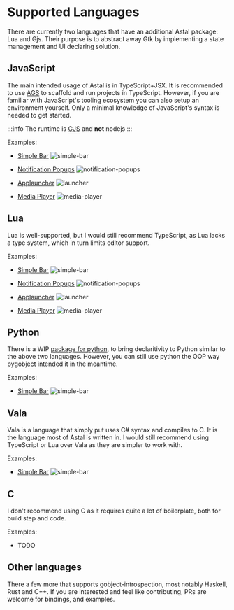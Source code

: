 # Supported Languages

There are currently two languages that have an additional
Astal package: Lua and Gjs. Their purpose is to abstract away
Gtk by implementing a state management and UI declaring solution.

## JavaScript

The main intended usage of Astal is in TypeScript+JSX.
It is recommended to use [AGS](/guide/typescript/first-widgets) to scaffold and run projects in TypeScript.
However, if you are familiar with JavaScript's tooling
ecosystem you can also setup an environment yourself.
Only a minimal knowledge of JavaScript's syntax is needed to get started.

:::info
The runtime is [GJS](https://gitlab.gnome.org/GNOME/gjs) and **not** nodejs
:::

Examples:

- [Simple Bar](https://github.com/Aylur/astal/tree/main/examples/gtk3/js/simple-bar)
![simple-bar](https://github.com/user-attachments/assets/a306c864-56b7-44c4-8820-81f424f32b9b)

- [Notification Popups](https://github.com/Aylur/astal/tree/main/examples/gtk3/js/notifications)
![notification-popups](https://github.com/user-attachments/assets/0df0eddc-5c74-4af0-a694-48dc8ec6bb44)

- [Applauncher](https://github.com/Aylur/astal/tree/main/examples/gtk3/js/applauncher)
![launcher](https://github.com/user-attachments/assets/2695e3bb-dff4-478a-b392-279fe638bfd3)

- [Media Player](https://github.com/Aylur/astal/tree/main/examples/gtk3/js/media-player)
![media-player](https://github.com/user-attachments/assets/891e9706-74db-4505-bd83-c3628d7b4fd0)

## Lua

Lua is well-supported, but I would still recommend TypeScript, as Lua lacks a type system, which in turn limits editor support.

Examples:

- [Simple Bar](https://github.com/Aylur/astal/tree/main/examples/gtk3/lua/simple-bar)
![simple-bar](https://github.com/user-attachments/assets/a306c864-56b7-44c4-8820-81f424f32b9b)

- [Notification Popups](https://github.com/Aylur/astal/tree/main/examples/gtk3/lua/notifications)
![notification-popups](https://github.com/user-attachments/assets/0df0eddc-5c74-4af0-a694-48dc8ec6bb44)

- [Applauncher](https://github.com/Aylur/astal/tree/main/examples/gtk3/lua/applauncher)
![launcher](https://github.com/user-attachments/assets/2695e3bb-dff4-478a-b392-279fe638bfd3)

- [Media Player](https://github.com/Aylur/astal/tree/main/examples/gtk3/lua/media-player)
![media-player](https://github.com/user-attachments/assets/891e9706-74db-4505-bd83-c3628d7b4fd0)

## Python

There is a WIP [package for python](https://github.com/aylur/astal/tree/feat/python),
to bring declaritivity to Python similar to the above two languages.
However, you can still use python the OOP way [pygobject](https://pygobject.gnome.org/tutorials/gobject/subclassing.html) intended it in the meantime.

Examples:

- [Simple Bar](https://github.com/Aylur/astal/tree/main/examples/gtk3/py/simple-bar)
![simple-bar](https://github.com/user-attachments/assets/a306c864-56b7-44c4-8820-81f424f32b9b)

## Vala

Vala is a language that simply put uses C# syntax and compiles to C.
It is the language most of Astal is written in. I would still recommend
using TypeScript or Lua over Vala as they are simpler to work with.

Examples:

- [Simple Bar](https://github.com/Aylur/astal/tree/main/examples/gtk3/vala/simple-bar)
![simple-bar](https://github.com/user-attachments/assets/a306c864-56b7-44c4-8820-81f424f32b9b)

## C

I don't recommend using C as it requires quite a lot of boilerplate, both for
build step and code.

Examples:

- TODO

## Other languages

There a few more that supports gobject-introspection, most notably Haskell, Rust and C++.
If you are interested and feel like contributing, PRs are welcome for bindings, and examples.
